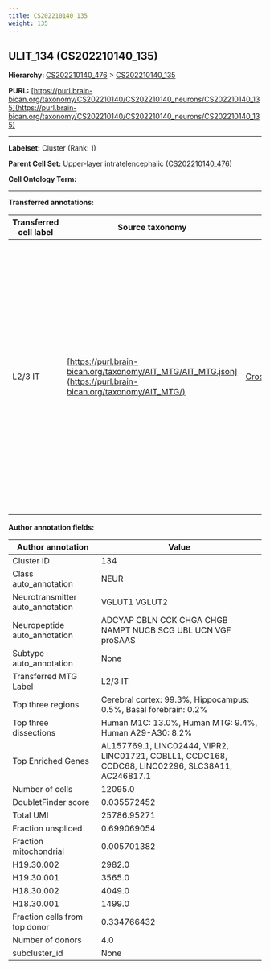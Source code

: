 ```yaml
---
title: CS202210140_135
weight: 135
---
```

## ULIT_134 (CS202210140_135)
<b>Hierarchy: </b>
[CS202210140_476](../CS202210140_476) >
[CS202210140_135](../CS202210140_135)

**PURL:** [https://purl.brain-bican.org/taxonomy/CS202210140/CS202210140_neurons/CS202210140_135](https://purl.brain-bican.org/taxonomy/CS202210140/CS202210140_neurons/CS202210140_135)

---


**Labelset:** Cluster (Rank: 1)

**Parent Cell Set:** Upper-layer intratelencephalic ([CS202210140_476](../CS202210140_476))



**Cell Ontology Term:** 

[MARKER GENES.]: #


---

[TRANSFERRED ANNOTATIONS.]: #


**Transferred annotations:**

| Transferred cell label | Source taxonomy | Source node accession | Algorithm name | Comment |
|------------------------|-----------------|-----------------------|----------------|---------|
|L2/3 IT|[https://purl.brain-bican.org/taxonomy/AIT_MTG/AIT_MTG.json](https://purl.brain-bican.org/taxonomy/AIT_MTG/)|[CrossArea_subclass:58570ade17](https://purl.brain-bican.org/taxonomy/AIT_MTG/CrossArea_subclass_58570ade17)||We performed PCA (50 components) on our full dataset, trained a random forest classifier (scikit-learn, class_ weight=‘balanced’, max_depth=50) on the MTG labels, and then predicted labels for all cells. We labeled each cluster with the mode of its constituent cells if two conditions were met: more than 0.8 of predicted labels matched the mode, and the mean probability of these pre- dictions was greater than 0.8.|

[AUTHOR ANNOTATION FIELDS.]: #


**Author annotation fields:**

| Author annotation | Value |
|-------------------|-------|
|Cluster ID|134|
|Class auto_annotation|NEUR|
|Neurotransmitter auto_annotation|VGLUT1 VGLUT2|
|Neuropeptide auto_annotation|ADCYAP CBLN CCK CHGA CHGB NAMPT NUCB SCG UBL UCN VGF proSAAS|
|Subtype auto_annotation|None|
|Transferred MTG Label|L2/3 IT|
|Top three regions|Cerebral cortex: 99.3%, Hippocampus: 0.5%, Basal forebrain: 0.2%|
|Top three dissections|Human M1C: 13.0%, Human MTG: 9.4%, Human A29-A30: 8.2%|
|Top Enriched Genes|AL157769.1, LINC02444, VIPR2, LINC01721, COBLL1, CCDC168, CCDC68, LINC02296, SLC38A11, AC246817.1|
|Number of cells|12095.0|
|DoubletFinder score|0.035572452|
|Total UMI|25786.95271|
|Fraction unspliced|0.699069054|
|Fraction mitochondrial|0.005701382|
|H19.30.002|2982.0|
|H19.30.001|3565.0|
|H18.30.002|4049.0|
|H18.30.001|1499.0|
|Fraction cells from top donor|0.334766432|
|Number of donors|4.0|
|subcluster_id|None|
